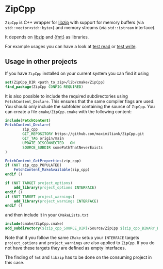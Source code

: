 ZipCpp
======

`ZipCpp` is C++ wrapper for [libzip](https://libzip.org "libzip") with support for memory buffers (via `std::vector<std::byte>`) and memory streams (via `std::istream` interface).

It depends on [libzip](https://libzip.org "libzip") and [{fmt}](https://github.com/fmtlib/fmt "fmt") as libraries.

For example usages you can have a look at [test read](test/src/test_read_zip.cpp) or [test write](test/src/test_write_zip.cpp).



Usage in other projects
-----------------------

If you have `ZipCpp` installed on your current system you can find it using
```cmake
set(ZipCpp_DIR <path_to_zip>/lib/cmake/ZipCpp)
find_package(ZipCpp CONFIG REQUIRED)
```

It is also possible to include the required subdirectories using `FetchContent_Declare`. This ensures that the same compiler flags are used.
You should only include the subfolder containing the source of `ZipCpp`.
You can create a file `cmake/ZipCpp.cmake` with the following content:
```cmake
include(FetchContent)
FetchContent_Declare(
        zip_cpp
        GIT_REPOSITORY https://github.com/maximiliank/ZipCpp.git
        GIT_TAG origin/main
        UPDATE_DISCONNECTED   ON
        SOURCE_SUBDIR somePathThatNeverExists
)

FetchContent_GetProperties(zip_cpp)
if (NOT zip_cpp_POPULATED)
    FetchContent_MakeAvailable(zip_cpp)
endif ()

if (NOT TARGET project_options)
    add_library(project_options INTERFACE)
endif ()
if (NOT TARGET project_warnings)
    add_library(project_warnings INTERFACE)
endif ()
```

and then include it in your `CMakeLists.txt`
```cmake
include(cmake/ZipCpp.cmake)
add_subdirectory(${zip_cpp_SOURCE_DIR}/Source/ZipCpp ${zip_cpp_BINARY_DIR}_zip_cpp)
```

Note that if you follow the same `CMake` setup your `INTERFACE` targets `project_options` and `project_warnings` are also applied to `ZipCpp`.
If you do not have these targets they are defined as empty interfaces.

The finding of `fmt` and `libzip` has to be done on the consuming project in this case.